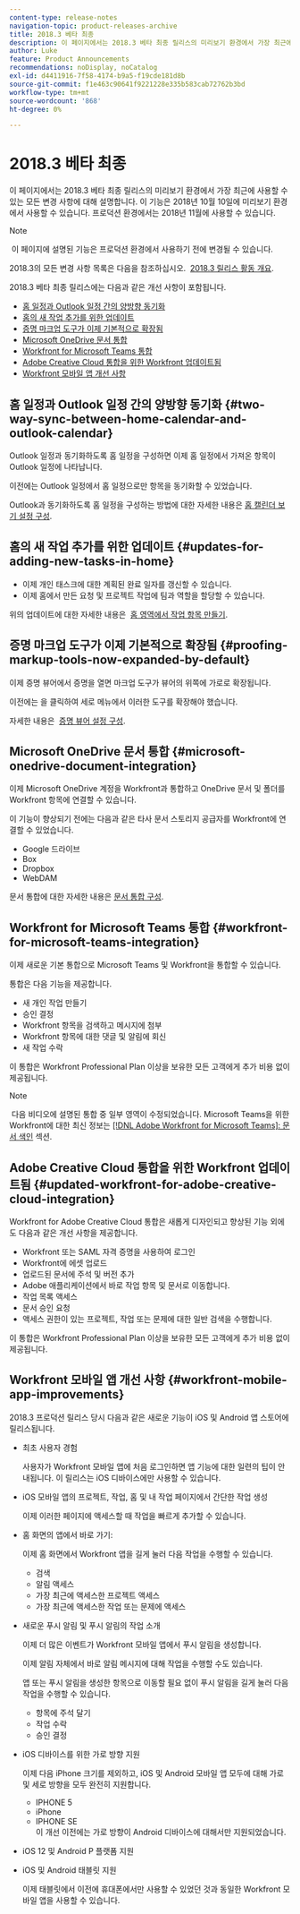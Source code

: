 ```yaml
---
content-type: release-notes
navigation-topic: product-releases-archive
title: 2018.3 베타 최종
description: 이 페이지에서는 2018.3 베타 최종 릴리스의 미리보기 환경에서 가장 최근에 사용할 수 있는 모든 변경 사항에 대해 설명합니다. 이 기능은 2018년 10월 10일에 미리보기 환경에서 사용할 수 있습니다. 프로덕션 환경에서는 2018년 11월에 사용할 수 있습니다.
author: Luke
feature: Product Announcements
recommendations: noDisplay, noCatalog
exl-id: d4411916-7f58-4174-b9a5-f19cde181d8b
source-git-commit: f1e463c90641f9221228e335b583cab72762b3bd
workflow-type: tm+mt
source-wordcount: '868'
ht-degree: 0%

---
```


# 2018.3 베타 최종

이 페이지에서는 2018.3 베타 최종 릴리스의 미리보기 환경에서 가장 최근에 사용할 수 있는 모든 변경 사항에 대해 설명합니다. 이 기능은 2018년 10월 10일에 미리보기 환경에서 사용할 수 있습니다. 프로덕션 환경에서는 2018년 11월에 사용할 수 있습니다.

>[!NOTE]
>
> 이 페이지에 설명된 기능은 프로덕션 환경에서 사용하기 전에 변경될 수 있습니다.

2018.3의 모든 변경 사항 목록은 다음을 참조하십시오.  [2018.3 릴리스 활동 개요](../../../../product-announcements/product-releases/quarterly-release-archive/2018.3-release-activity/2018-3-release-activity-overview.md).

2018.3 베타 최종 릴리스에는 다음과 같은 개선 사항이 포함됩니다.

* [홈 일정과 Outlook 일정 간의 양방향 동기화](#two-way-sync-between-home-calendar-and-outlook-calendar)
* [홈의 새 작업 추가를 위한 업데이트](#updates-for-adding-new-tasks-in-home)
* [증명 마크업 도구가 이제 기본적으로 확장됨](#proofing-markup-tools-now-expanded-by-default)
* [Microsoft OneDrive 문서 통합](#microsoft-onedrive-document-integration)
* [Workfront for Microsoft Teams 통합](#workfront-for-microsoft-teams-integration)
* [Adobe Creative Cloud 통합을 위한 Workfront 업데이트됨](#updated-workfront-for-adobe-creative-cloud-integration)
* [Workfront 모바일 앱 개선 사항](#workfront-mobile-app-improvements)

## 홈 일정과 Outlook 일정 간의 양방향 동기화 {#two-way-sync-between-home-calendar-and-outlook-calendar}

Outlook 일정과 동기화하도록 홈 일정을 구성하면 이제 홈 일정에서 가져온 항목이 Outlook 일정에 나타납니다.

이전에는 Outlook 일정에서 홈 일정으로만 항목을 동기화할 수 있었습니다.

Outlook과 동기화하도록 홈 일정을 구성하는 방법에 대한 자세한 내용은 [홈 캘린더 보기 설정 구성](../../../../workfront-basics/using-home/using-the-home-area/configure-home-calendar-view.md).

## 홈의 새 작업 추가를 위한 업데이트 {#updates-for-adding-new-tasks-in-home}

* 이제 개인 태스크에 대한 계획된 완료 일자를 갱신할 수 있습니다.
* 이제 홈에서 만든 요청 및 프로젝트 작업에 팀과 역할을 할당할 수 있습니다.

위의 업데이트에 대한 자세한 내용은  [홈 영역에서 작업 항목 만들기](../../../../workfront-basics/using-home/using-the-home-area/create-work-items-in-home.md).

## 증명 마크업 도구가 이제 기본적으로 확장됨 {#proofing-markup-tools-now-expanded-by-default}

이제 증명 뷰어에서 증명을 열면 마크업 도구가 뷰어의 위쪽에 가로로 확장됩니다.

이전에는 을 클릭하여 세로 메뉴에서 이러한 도구를 확장해야 했습니다.

자세한 내용은  [증명 뷰어 설정 구성](../../../../review-and-approve-work/proofing/reviewing-proofs-within-workfront/configure-proofing-viewer-settings.md).

## Microsoft OneDrive 문서 통합 {#microsoft-onedrive-document-integration}

이제 Microsoft OneDrive 계정을 Workfront과 통합하고 OneDrive 문서 및 폴더를 Workfront 항목에 연결할 수 있습니다.

이 기능이 향상되기 전에는 다음과 같은 타사 문서 스토리지 공급자를 Workfront에 연결할 수 있었습니다.

* Google 드라이브
* Box
* Dropbox
* WebDAM

문서 통합에 대한 자세한 내용은 [문서 통합 구성](../../../../administration-and-setup/configure-integrations/configure-document-integrations.md).

## Workfront for Microsoft Teams 통합 {#workfront-for-microsoft-teams-integration}

이제 새로운 기본 통합으로 Microsoft Teams 및 Workfront을 통합할 수 있습니다.

통합은 다음 기능을 제공합니다.

* 새 개인 작업 만들기
* 승인 결정
* Workfront 항목을 검색하고 메시지에 첨부
* Workfront 항목에 대한 댓글 및 알림에 회신
* 새 작업 수락

이 통합은 Workfront Professional Plan 이상을 보유한 모든 고객에게 추가 비용 없이 제공됩니다.

>[!NOTE]
>
> 다음 비디오에 설명된 통합 중 일부 영역이 수정되었습니다. Microsoft Teams을 위한 Workfront에 대한 최신 정보는 [[!DNL Adobe Workfront for Microsoft Teams]: 문서 색인](../../../../workfront-integrations-and-apps/using-workfront-with-microsoft-teams/use-workfront-with-ms-teams.md) 섹션.

## Adobe Creative Cloud 통합을 위한 Workfront 업데이트됨 {#updated-workfront-for-adobe-creative-cloud-integration}

Workfront for Adobe Creative Cloud 통합은 새롭게 디자인되고 향상된 기능 외에도 다음과 같은 개선 사항을 제공합니다.

* Workfront 또는 SAML 자격 증명을 사용하여 로그인
* Workfront에 에셋 업로드
* 업로드된 문서에 주석 및 버전 추가
* Adobe 애플리케이션에서 바로 작업 항목 및 문서로 이동합니다.
* 작업 목록 액세스
* 문서 승인 요청
* 액세스 권한이 있는 프로젝트, 작업 또는 문제에 대한 일반 검색을 수행합니다.

이 통합은 Workfront Professional Plan 이상을 보유한 모든 고객에게 추가 비용 없이 제공됩니다.

## Workfront 모바일 앱 개선 사항 {#workfront-mobile-app-improvements}

2018.3 프로덕션 릴리스 당시 다음과 같은 새로운 기능이 iOS 및 Android 앱 스토어에 릴리스됩니다.

* 최초 사용자 경험

  사용자가 Workfront 모바일 앱에 처음 로그인하면 앱 기능에 대한 일련의 팁이 안내됩니다. 이 릴리스는 iOS 디바이스에만 사용할 수 있습니다.

* iOS 모바일 앱의 프로젝트, 작업, 홈 및 내 작업 페이지에서 간단한 작업 생성

  이제 이러한 페이지에 액세스할 때 작업을 빠르게 추가할 수 있습니다.

* 홈 화면의 앱에서 바로 가기:

  이제 홈 화면에서 Workfront 앱을 길게 눌러 다음 작업을 수행할 수 있습니다.

   * 검색
   * 알림 액세스
   * 가장 최근에 액세스한 프로젝트 액세스 
   * 가장 최근에 액세스한 작업 또는 문제에 액세스

* 새로운 푸시 알림 및 푸시 알림의 작업 소개

  이제 더 많은 이벤트가 Workfront 모바일 앱에서 푸시 알림을 생성합니다.

  이제 알림 자체에서 바로 알림 메시지에 대해 작업을 수행할 수도 있습니다.

  앱 또는 푸시 알림을 생성한 항목으로 이동할 필요 없이 푸시 알림을 길게 눌러 다음 작업을 수행할 수 있습니다.

   * 항목에 주석 달기
   * 작업 수락
   * 승인 결정

* iOS 디바이스를 위한 가로 방향 지원

  이제 다음 iPhone 크기를 제외하고, iOS 및 Android 모바일 앱 모두에 대해 가로 및 세로 방향을 모두 완전히 지원합니다.

   * IPHONE 5
   * iPhone
   * IPHONE SE\
     이 개선 이전에는 가로 방향이 Android 디바이스에 대해서만 지원되었습니다.

* iOS 12 및 Android P 플랫폼 지원
* iOS 및 Android 태블릿 지원

  이제 태블릿에서 이전에 휴대폰에서만 사용할 수 있었던 것과 동일한 Workfront 모바일 앱을 사용할 수 있습니다.
